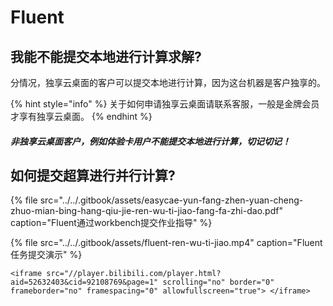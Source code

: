 # Fluent

## 我能不能提交本地进行计算求解?

分情况，独享云桌面的客户可以提交本地进行计算，因为这台机器是客户独享的。 

{% hint style="info" %}
关于如何申请独享云桌面请联系客服，一般是金牌会员才享有独享云桌面。
{% endhint %}

#### _非独享云桌面客户，例如体验卡用户不能提交本地进行计算，切记切记！_

## 如何提交超算进行并行计算?

{% file src="../../.gitbook/assets/easycae-yun-fang-zhen-yuan-cheng-zhuo-mian-bing-hang-qiu-jie-ren-wu-ti-jiao-fang-fa-zhi-dao.pdf" caption="Fluent通过workbench提交作业指导" %}

{% file src="../../.gitbook/assets/fluent-ren-wu-ti-jiao.mp4" caption="Fluent任务提交演示" %}

```text
<iframe src="//player.bilibili.com/player.html?aid=52632403&cid=92108769&page=1" scrolling="no" border="0" frameborder="no" framespacing="0" allowfullscreen="true"> </iframe>
```

